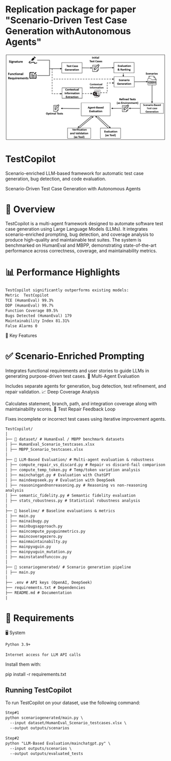 # Replication package for paper "Scenario-Driven Test Case Generation withAutonomous Agents"

![Architecture](TestCopilot.png)
# TestCopilot
Scenario-enriched LLM-based framework for automatic test case generation, bug detection, and code evaluation.

Scenario-Driven Test Case Generation with Autonomous Agents

# 🚀 Overview

TestCopilot is a multi-agent framework designed to automate software test case generation using Large Language Models (LLMs). It integrates scenario-enriched prompting, bug detection, and coverage analysis to produce high-quality and maintainable test suites. The system is benchmarked on HumanEval and MBPP, demonstrating state-of-the-art performance across correctness, coverage, and maintainability metrics.


# 📊  Performance Highlights

```plaintext
TestCopilot significantly outperforms existing models:
Metric	TestCopilot
TCE (HumanEval)	99.3%
DDP (HumanEval)	99.7%
Function Coverage 89.5%
Bugs Detected (HumanEval) 179
Maintainability Index 81.31%
False Alarms 0
```
🔑 Key Features
# ✅ Scenario-Enriched Prompting

Integrates functional requirements and user stories to guide LLMs in generating purpose-driven test cases.
🧠 Multi-Agent Evaluation

Includes separate agents for generation, bug detection, test refinement, and repair validation.
📈 Deep Coverage Analysis

Calculates statement, branch, path, and integration coverage along with maintainability scores.
🔄 Test Repair Feedback Loop

Fixes incomplete or incorrect test cases using iterative improvement agents.
```plaintext
TestCopilot/
│
├── 📂 dataset/ # HumanEval / MBPP benchmark datasets
│ ├── HumanEval_Scenario_testcases.xlsx
│ ├── MBPP_Scenario_testcases.xlsx
│
├── 📂 LLM-Based Evaluation/ # Multi-agent evaluation & robustness
│ ├── compute_repair_vs_discard.py # Repair vs discard-fail comparison
│ ├── compute_temp_token.py # Temp/token variation analysis
│ ├── mainchatgpt.py # Evaluation with ChatGPT
│ ├── maindeepseek.py # Evaluation with DeepSeek
│ ├── reasoningandnonreasoning.py # Reasoning vs non-reasoning analysis
│ ├── semantic_fidelity.py # Semantic fidelity evaluation
│ ├── stats_robustness.py # Statistical robustness analysis
│
├── 📂 baseline/ # Baseline evaluations & metrics
│ ├── main.py
│ ├── mainaibugy.py
│ ├── mainbugsapproach.py
│ ├── maincompute_pyuguinmetrics.py
│ ├── maincoveragezero.py
│ ├── mainmaintainabilty.py
│ ├── mainpyuguin.py
│ ├── mainpyuguin_mutation.py
│ ├── mainstatandfunccov.py
│
├── 📂 scenariogenerated/ # Scenario generation pipeline
│ ├── main.py
│
├── .env # API keys (OpenAI, DeepSeek)
├── requirements.txt # Dependencies
├── README.md # Documentation
|
```

# 📌 Requirements
🖥️ System

    Python 3.9+

    Internet access for LLM API calls

Install them with:

pip install -r requirements.txt

## Running TestCopilot

To run TestCopilot on your dataset, use the following command:

```
Step#1
python scenariogenerated/main.py \
  --input dataset/HumanEval_Scenario_testcases.xlsx \
  --output outputs/scenarios

Step#2
python "LLM-Based Evaluation/mainchatgpt.py" \
  --input outputs/scenarios \
  --output outputs/evaluated_tests

```

